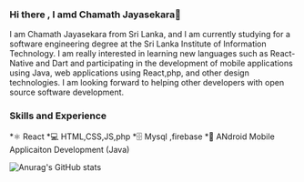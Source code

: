 ### Hi there , I amd Chamath Jayasekara👋

I am Chamath Jayasekara from Sri Lanka, and I am currently studying for a software engineering degree at the Sri Lanka Institute of Information Technology. I am really interested in learning new languages such as React-Native and Dart and participating in the development of mobile applications using Java, web applications using React,php, and other design technologies. I am looking forward to helping other developers with open source software development.

### Skills and Experience
*⚛️ React
*💻 HTML,CSS,JS,php
*🗄️ Mysql ,firebase
*📱 ANdroid Mobile Applicaiton Development (Java) 

![Anurag's GitHub stats](https://github-readme-stats.vercel.app/api?username=chamathjayasekara99&show_icons=true&theme=synthwave)
